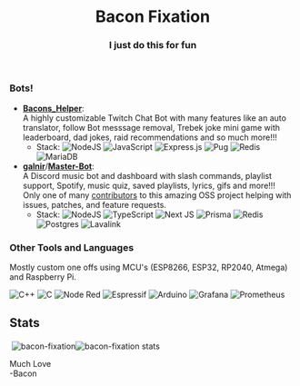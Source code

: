 <h1 align="center">Bacon Fixation</h1>

<h3 align="center">I just do this for fun</h3>
<br>
<!-- <p align="left"> <img src="https://komarev.com/ghpvc/?username=bacon-fixation&label=Profile%20views&color=0e75b6&style=plastic" alt="bacon-fixation" /> </p> -->

### Bots!

- [**Bacons_Helper**](https://baconshelper.com/):
  <br>
  A highly customizable Twitch Chat Bot with many features like an auto translator, follow Bot messsage removal, Trebek joke mini game with leaderboard, dad jokes, raid recommendations and so much more!!!
  <br>
  - Stack: ![NodeJS](https://img.shields.io/badge/--6DA55F?logo=node.js&logoColor=white)
    ![JavaScript](https://img.shields.io/badge/--%23323330.svg?logo=javascript&logoColor=%23F7DF1E)
    ![Express.js](https://img.shields.io/badge/--%23404d59.svg?&logo=express&logoColor=%2361DAFB)
    ![Pug](https://img.shields.io/badge/--FFF?logo=pug&logoColor=A86454)
    ![Redis](https://img.shields.io/badge/--%23DD0031.svg?logo=redis&logoColor=white)
    ![MariaDB](https://img.shields.io/badge/--003545?logo=mariadb&logoColor=white)
    <br>
- [**galnir**](https://github.com/galnir)/[**Master-Bot**](https://github.com/galnir/Master-Bot): <br> A Discord music bot and dashboard with slash commands, playlist support, Spotify, music quiz, saved playlists, lyrics, gifs and more!!! <br> Only one of many [contributors](https://github.com/galnir/Master-Bot/graphs/contributors) to this amazing OSS project helping with issues, patches, and feature requests.
  <br>
  - Stack: ![NodeJS](https://img.shields.io/badge/--6DA55F?logo=node.js&logoColor=white)
    ![TypeScript](https://img.shields.io/badge/--%23007ACC.svg?logo=typescript&logoColor=white)
    ![Next JS](https://img.shields.io/badge/--white?logo=next.js&logoColor=black)
    ![Prisma](https://img.shields.io/badge/--3982CE?logo=Prisma&logoColor=white)
    ![Redis](https://img.shields.io/badge/--%23DD0031.svg?logo=redis&logoColor=white)
    ![Postgres](https://img.shields.io/badge/--%23316192.svg?logo=postgresql&logoColor=white)
    ![Lavalink](https://img.shields.io/badge/lavalink-%235865F2.svg)
    <br>

### Other Tools and Languages

Mostly custom one offs using MCU's (ESP8266, ESP32, RP2040, Atmega) and Raspberry Pi.

![C++](https://img.shields.io/badge/--00599C?logo=c%2B%2B&logoColor=white)
![C](https://img.shields.io/badge/--00599C?logo=c&logoColor=white)
![Node Red](https://img.shields.io/badge/--8F0000?logo=nodered&logoColor=white)
![Espressif](https://img.shields.io/badge/--E7352C?logo=espressif&logoColor=white)
![Arduino](https://img.shields.io/badge/--00979D?logo=Arduino&logoColor=white)
![Grafana](https://img.shields.io/badge/--F2F4F9?logo=grafana&logoColor=orange)
![Prometheus](https://img.shields.io/badge/--000000?logo=prometheus)

<p align="center">

</p>

## Stats

<p>&nbsp;<img align="center" src="https://github-readme-stats.vercel.app/api?username=bacon-fixation&show_icons=true&locale=en&theme=dark&count_private=true&border_radius=5&include_all_commits=true&line_height=28" alt="bacon-fixation" /><img align="center" src="https://github-readme-stats.vercel.app/api/top-langs/?username=bacon-fixation&layout=compact&theme=dark&langs_count=10&border_radius=5&include_all_commits=true&line_height=10" alt="bacon-fixation stats" /> </p>

<p align="left"> Much Love <br>
  -Bacon </p>
